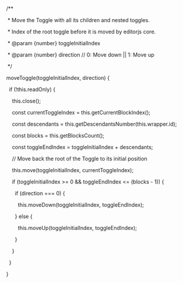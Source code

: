   /**

   * Move the Toggle with all its children and nested toggles.

   * Index of the root toggle before it is moved by editorjs core.

   * @param {number} toggleInitialIndex

   * @param {number} direction // 0: Move down || 1: Move up

   */

  moveToggle(toggleInitialIndex, direction) {

    if (!this.readOnly) {

      this.close();

      const currentToggleIndex = this.getCurrentBlockIndex();

      const descendants = this.getDescendantsNumber(this.wrapper.id);

      const blocks = this.getBlocksCount();

      const toggleEndIndex = toggleInitialIndex + descendants;

  

      // Move back the root of the Toggle to its initial position

      this.move(toggleInitialIndex, currentToggleIndex);

  

      if (toggleInitialIndex >= 0 && toggleEndIndex <= (blocks - 1)) {

        if (direction === 0) {

          this.moveDown(toggleInitialIndex, toggleEndIndex);

        } else {

          this.moveUp(toggleInitialIndex, toggleEndIndex);

        }

      }

    }

  }